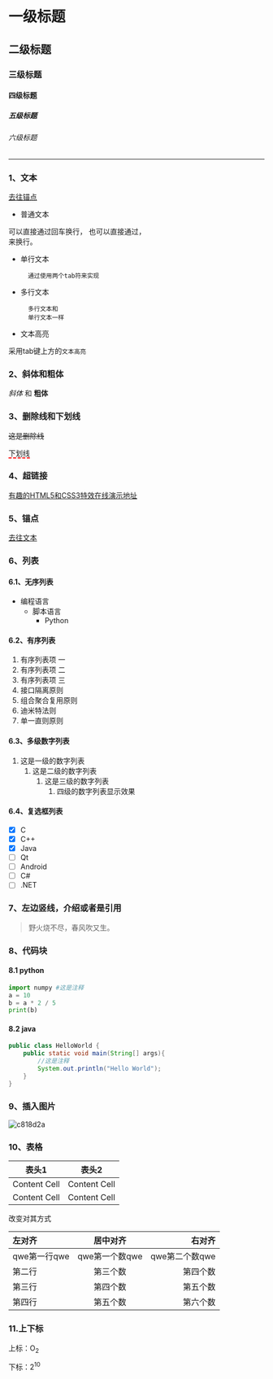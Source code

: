 # 一级标题

## 二级标题

### 三级标题

#### 四级标题

##### 五级标题

###### 六级标题

***

### 1、文本<a id="wenben"></a>
<a href="#maodian">去往锚点</a>

+ 普通文本

可以直接通过回车换行，
也可以直接通过，<br>来换行。

+ 单行文本

        通过使用两个tab符来实现

+ 多行文本

        多行文本和
        单行文本一样

+ 文本高亮

采用tab键上方的`文本高亮`

### 2、斜体和粗体

*斜体* 和 **粗体**

### 3、删除线和下划线

~~这是删除线~~

<span style="border-bottom:2px dashed red;">下划线</span>

### 4、超链接

[有趣的HTML5和CSS3特效在线演示地址](https://gnipbao.github.io/h5-test/3dtag.html) 

### 5、锚点<a id="maodian"></a>
<a href="#wenben">去往文本</a>

### 6、列表

#### 6.1、无序列表

+ 编程语言
    + 脚本语言
        + Python

#### 6.2、有序列表

1. 有序列表项 一
2. 有序列表项 二
3. 有序列表项 三
1. 接口隔离原则
1. 组合聚合复用原则
1. 迪米特法则
1. 单一直则原则 

#### 6.3、多级数字列表

1. 这是一级的数字列表
    1. 这是二级的数字列表
        1. 这是三级的数字列表
	        1. 四级的数字列表显示效果

#### 6.4、复选框列表

- [x] C
- [x] C++
- [x] Java
- [ ] Qt
- [ ] Android
- [ ] C#
- [ ] .NET

### 7、左边竖线，介绍或者是引用

> 野火烧不尽，春风吹又生。

### 8、代码块

#### 8.1 python

```python
import numpy #这是注释
a = 10
b = a * 2 / 5
print(b)
```

#### 8.2 java

```java
public class HelloWorld {
    public static void main(String[] args){
        //这是注释
        System.out.println("Hello World");
    }
}
```

### 9、插入图片

![c818d2a](https://i.loli.net/2020/10/08/1qVGEpB3t2xHin9.jpg)

### 10、表格

| 表头1        | 表头2        |
| ------------ | ------------ |
| Content Cell | Content Cell |
| Content Cell | Content Cell |

改变对其方式

| 左对齐 | 居中对齐 | 右对齐 |
|:-----|:------:|-----:|
|qwe第一行qwe|qwe第一个数qwe|qwe第二个数qwe|
|第二行|第三个数|第四个数|
|第三行|第四个数|第五个数|
|第四行|第五个数|第六个数|

### 11.上下标

上标：O<sub>2</sub>

下标：2<sup>10</sup>